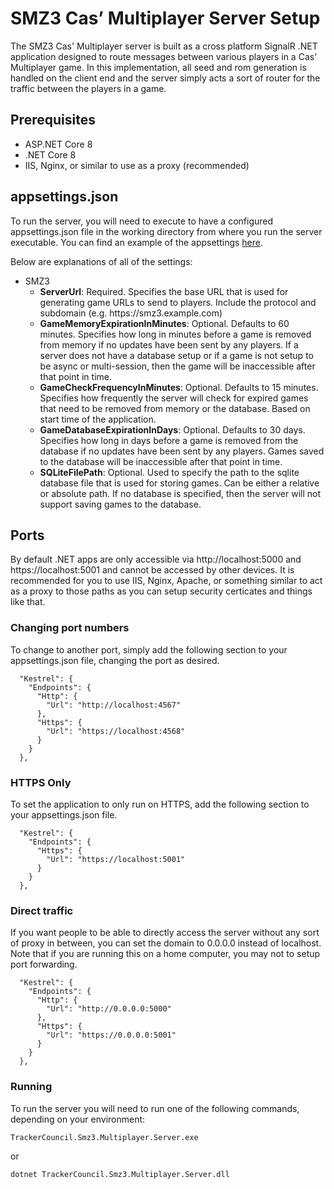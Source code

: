# SMZ3 Cas’ Multiplayer Server Setup

The SMZ3 Cas' Multiplayer server is built as a cross platform SignalR .NET application designed to route messages between various players in a Cas' Multiplayer game. In this implementation, all seed and rom generation is handled on the client end and the server simply acts a sort of router for the traffic between the players in a game.

## Prerequisites

- ASP.NET Core 8
- .NET Core 8
- IIS, Nginx, or similar to use as a proxy (recommended)

## appsettings.json

To run the server, you will need to execute to have a configured appsettings.json file in the working directory from where you run the server executable. You can find an example of the appsettings [here](appsettings.example.json).

Below are explanations of all of the settings:

- SMZ3
    - **ServerUrl**: Required. Specifies the base URL that is used for generating game URLs to send to players. Include the protocol and subdomain (e.g. https<nolink>://smz3.example.com)
    - **GameMemoryExpirationInMinutes**: Optional. Defaults to 60 minutes. Specifies how long in minutes before a game is removed from memory if no updates have been sent by any players. If a server does not have a database setup or if a game is not setup to be async or multi-session, then the game will be inaccessible after that point in time.
    - **GameCheckFrequencyInMinutes**: Optional. Defaults to 15 minutes. Specifies how frequently the server will check for expired games that need to be removed from memory or the database. Based on start time of the application.
    - **GameDatabaseExpirationInDays**: Optional. Defaults to 30 days. Specifies how long in days before a game is removed from the database if no updates have been sent by any players. Games saved to the database will be inaccessible after that point in time.
    - **SQLiteFilePath**: Optional. Used to specify the path to the sqlite database file that is used for storing games. Can be either a relative or absolute path. If no database is specified, then the server will not support saving games to the database.

## Ports

By default .NET apps are only accessible via http<nolink>://localhost:5000 and https<nolink>://localhost:5001 and cannot be accessed by other devices. It is recommended for you to use IIS, Nginx, Apache, or something similar to act as a proxy to those paths as you can setup security certicates and things like that.

### Changing port numbers

To change to another port, simply add the following section to your appsettings.json file, changing the port as desired.

```
  "Kestrel": {
    "Endpoints": {
      "Http": {
        "Url": "http://localhost:4567"
      },
      "Https": {
        "Url": "https://localhost:4568"
      }
    }
  },
```

### HTTPS Only

To set the application to only run on HTTPS, add the following section to your appsettings.json file.

```
  "Kestrel": {
    "Endpoints": {
      "Https": {
        "Url": "https://localhost:5001"
      }
    }
  },
```

### Direct traffic

If you want people to be able to directly access the server without any sort of proxy in between, you can set the  domain to 0.0.0.0 instead of localhost. Note that if you are running this on a home computer, you may not to setup port forwarding.

```
  "Kestrel": {
    "Endpoints": {
      "Http": {
        "Url": "http://0.0.0.0:5000"
      },
      "Https": {
        "Url": "https://0.0.0.0:5001"
      }
    }
  },
```

### Running

To run the server you will need to run one of the following commands, depending on your environment:

```
TrackerCouncil.Smz3.Multiplayer.Server.exe
```

or

```
dotnet TrackerCouncil.Smz3.Multiplayer.Server.dll
```
